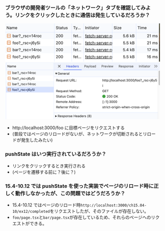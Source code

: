 ### ブラウザの開発者ツールの「ネットワーク」タブを確認してみよう。リンクをクリックしたときに通信は発生しているだろうか？
![alt text](image.png)![alt text](image-1.png)
- http://localhost:3000/foo に目標ページをリクエストする
- (普段ではページのリロードがないが、ネットワークが切断されるとリロードが発生したみたい)

### pushState はいつ実行されているだろうか？
- リンクをクリックするとき実行される
- (ページを遷移する前に？後に？)

### 15.4-10.12 では pushState を使った実装でページのリロード時に正しく動作しなかったが、この問題ではどうだろうか？
- 15.4-10.12 ではページのリロード時`http://localhost:3000/ch15.04-10/ex12/completed`をリクエストしたが、そのファイルが存在しない。
- `foo/page.tsx`と`bar/page.tsx`が存在しているため、それらのページへのリクエストができる。


